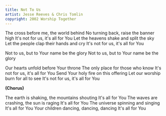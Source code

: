 ```yaml
---
title: Not To Us
artist: Jesse Reeves & Chris Tomlin
copyright: 2002 Worship Together
---
```


The cross before me, the world behind
No turning back, raise the banner high
It's not for us, it's all for You
Let the heavens shake and split the sky
Let the people clap their hands and cry
It's not for us, it's all for You

Not to us, but to Your name be the glory
Not to us, but to Your name be the glory

Our hearts unfold before Your throne
The only place for those who know
It's not for us, it's all for You
Send Your holy fire on this offering
Let our worship burn for all to see
It's not for us, it's all for You

<strong>(Chorus)</strong>

The earth is shaking, the mountains shouting
It's all for You
The waves are crashing, the sun is raging
It's all for You
The universe spinning and singing
It's all for You
Your children dancing, dancing, dancing
It's all for You








